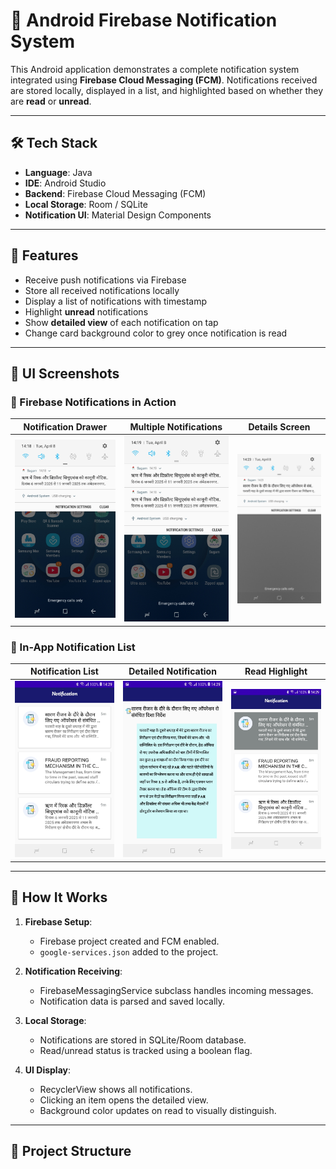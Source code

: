# 📲 Android Firebase Notification System

This Android application demonstrates a complete notification system integrated using **Firebase Cloud Messaging (FCM)**. Notifications received are stored locally, displayed in a list, and highlighted based on whether they are **read** or **unread**.

---

## 🛠️ Tech Stack

- **Language**: Java
- **IDE**: Android Studio
- **Backend**: Firebase Cloud Messaging (FCM)
- **Local Storage**: Room / SQLite
- **Notification UI**: Material Design Components

---

## 🔔 Features

- Receive push notifications via Firebase
- Store all received notifications locally
- Display a list of notifications with timestamp
- Highlight **unread** notifications
- Show **detailed view** of each notification on tap
- Change card background color to grey once notification is read

---

## 📱 UI Screenshots

### 🔹 Firebase Notifications in Action
| Notification Drawer | Multiple Notifications | Details Screen |
|---------------------|------------------------|----------------|
| ![notif1](screenshots/notification1.jpg) | ![notif2](screenshots/notification2.jpg) | ![notif3](screenshots/notification3.jpg) |

### 🔹 In-App Notification List
| Notification List | Detailed Notification | Read Highlight |
|-------------------|------------------------|----------------|
| ![notif4](screenshots/notification4.jpg) | ![notif5](screenshots/notification5.jpg) | ![notif6](screenshots/notification6.jpg) |

---

## 🧩 How It Works

1. **Firebase Setup**: 
   - Firebase project created and FCM enabled.
   - `google-services.json` added to the project.

2. **Notification Receiving**:
   - FirebaseMessagingService subclass handles incoming messages.
   - Notification data is parsed and saved locally.

3. **Local Storage**:
   - Notifications are stored in SQLite/Room database.
   - Read/unread status is tracked using a boolean flag.

4. **UI Display**:
   - RecyclerView shows all notifications.
   - Clicking an item opens the detailed view.
   - Background color updates on read to visually distinguish.

---

## 📂 Project Structure

